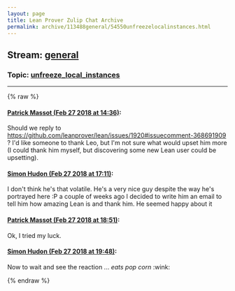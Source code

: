 ```yaml
---
layout: page
title: Lean Prover Zulip Chat Archive 
permalink: archive/113488general/54550unfreezelocalinstances.html
---
```


## Stream: [general](index.html)
### Topic: [unfreeze_local_instances](54550unfreezelocalinstances.html)

---


{% raw %}
#### [ Patrick Massot (Feb 27 2018 at 14:36)](https://leanprover.zulipchat.com/#narrow/stream/113488-general/topic/unfreeze_local_instances/near/123043264):
<p>Should we reply to <a href="https://github.com/leanprover/lean/issues/1920#issuecomment-368691909" target="_blank" title="https://github.com/leanprover/lean/issues/1920#issuecomment-368691909">https://github.com/leanprover/lean/issues/1920#issuecomment-368691909</a> ? I'd like someone to thank Leo, but I'm not sure what would upset him more (I could thank him myself, but discovering some new Lean user could be upsetting).</p>

#### [ Simon Hudon (Feb 27 2018 at 17:11)](https://leanprover.zulipchat.com/#narrow/stream/113488-general/topic/unfreeze_local_instances/near/123048252):
<p>I don't think he's that volatile. He's a very nice guy despite the way he's portrayed here :P a couple of weeks ago I decided to write him an email to tell him how amazing Lean is and thank him. He seemed happy about it</p>

#### [ Patrick Massot (Feb 27 2018 at 18:51)](https://leanprover.zulipchat.com/#narrow/stream/113488-general/topic/unfreeze_local_instances/near/123051626):
<p>Ok, I tried my luck.</p>

#### [ Simon Hudon (Feb 27 2018 at 19:48)](https://leanprover.zulipchat.com/#narrow/stream/113488-general/topic/unfreeze_local_instances/near/123053839):
<p>Now to wait and see the reaction ... <em>eats pop corn</em> <span class="emoji emoji-1f609" title="wink">:wink:</span></p>


{% endraw %}
